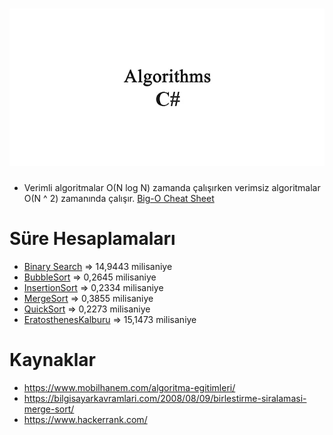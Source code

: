 ![algoritma](algoritmacsharp.png)
=============
- Verimli algoritmalar O(N log N) zamanda çalışırken verimsiz algoritmalar O(N ^ 2) zamanında çalışır. [Big-O Cheat Sheet](https://www.bigocheatsheet.com/)

# Süre Hesaplamaları
- [Binary Search](https://github.com/galipyildiz/Algoritmalar/blob/master/BinarySearch/Program.cs) => 14,9443 milisaniye
- [BubbleSort](https://github.com/galipyildiz/Algoritmalar/blob/master/BubbleSort/Program.cs) => 0,2645 milisaniye
- [InsertionSort](https://github.com/galipyildiz/Algoritmalar/blob/master/InsertionSort/Program.cs) => 0,2334 milisaniye
- [MergeSort](https://github.com/galipyildiz/Algoritmalar/blob/master/MergeSort/Program.cs) => 0,3855 milisaniye
- [QuickSort](https://github.com/galipyildiz/Algoritmalar/blob/master/QuickSort/Program.cs) =>  0,2273 milisaniye
- [EratosthenesKalburu](https://github.com/galipyildiz/Algoritmalar/blob/master/EratosthenesKalburu/Program.cs) => 15,1473 milisaniye

# Kaynaklar
- https://www.mobilhanem.com/algoritma-egitimleri/
- https://bilgisayarkavramlari.com/2008/08/09/birlestirme-siralamasi-merge-sort/
- https://www.hackerrank.com/

